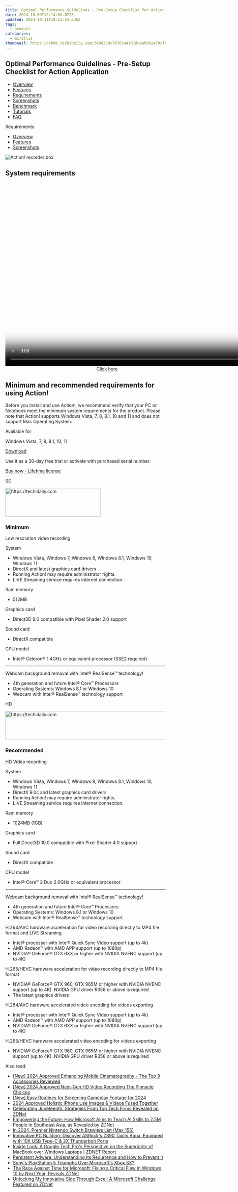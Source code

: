 ```yaml
---
title: Optimal Performance Guidelines - Pre-Setup Checklist for Action Application
date: 2024-10-09T12:14:03.072Z
updated: 2024-10-11T10:12:54.636Z
tags:
  - product
categories:
  - mirillis
thumbnail: https://thmb.techidaily.com/34062c0c76761441d1daaab882479cf039a7dd266a5c393fca1f08310200c903.jpg
---
```


## Optimal Performance Guidelines - Pre-Setup Checklist for Action Application

* [Overview](https://tools.techidaily.com/mirillis/products/)
* [Features](https://tools.techidaily.com/mirillis/products/)
* [Requirements](https://tools.techidaily.com/mirillis/products/)
* [Screenshots](https://tools.techidaily.com/mirillis/products/)
* [Benchmark](https://tools.techidaily.com/mirillis/products/)
* [Tutorials](https://tools.techidaily.com/mirillis/products/)
* [FAQ](https://tools.techidaily.com/mirillis/products/)

Requirements

* [Overview](https://tools.techidaily.com/mirillis/products/)
* [Features](https://tools.techidaily.com/mirillis/products/)
* [Screenshots](https://tools.techidaily.com/mirillis/products/)

![Action! recorder box](https://mirillis.com/res/old/media/images/action_box.png) 

## System requirements

<!-- affiliate ads begin -->
<span id="1155462">
					<video width="1024" height="576" style="cursor:pointer"
           poster="//a.impactradius-go.com/display-clicktoplayimage/1155462.png"
           onclick="if(!this.playClicked){this.play();this.setAttribute('controls',true);this.playClicked=true;}">
	   <source src="//a.impactradius-go.com/display-ad/14559-1155462">
	   <img src="//a.impactradius-go.com/display-clicktoplayimage/1155462.png" style="border: none; height: 100%; width: 100%; object-fit: contain">
	</video>
	<div style="width:640px;text-align:center"><a href="javascript:window.open(decodeURIComponent('https%3A%2F%2Fpropmoneyinc.pxf.io%2Fc%2F5597632%2F1155462%2F14559'), '_blank');void(0);">Click here</a></div>
</span>
<img height="0" width="0" src="https://imp.pxf.io/i/5597632/1155462/14559" style="position:absolute;visibility:hidden;" border="0" />
<!-- affiliate ads end -->

## Minimum and recommended requirements for using Action!

Before you install and use Action!, we recommend verify that your PC or Notebook meet the minimum system requirements for the product. Please note that Action! supports Windows Vista, 7, 8, 8.1, 10 and 11 and does not support Mac Operating System.

Available for

Windows Vista, 7, 8, 8.1, 10, 11

[Download](https://tools.techidaily.com/mirillis/products/) 

Use it as a 30-day free trial or activate with purchased serial number.

[Buy now - Lifetime license](https://tools.techidaily.com/mirillis/products/) 

SD

<!-- affiliate ads begin -->
<a href="https://aligracehair.sjv.io/c/5597632/2036481/19272" target="_top" id="2036481">
  <img src="//a.impactradius-go.com/display-ad/19272-2036481" border="0" alt="https://techidaily.com" width="300" height="90"/>
</a>
<img height="0" width="0" src="https://aligracehair.sjv.io/i/5597632/2036481/19272" style="position:absolute;visibility:hidden;" border="0" />
<!-- affiliate ads end -->

### Minimum

Low resolution video recording

System

* Windows Vista, Windows 7, Windows 8, WIndows 8.1, Windows 10, Windows 11
* DirectX and latest graphics card drivers
* Running Action! may require administrator rights.
* LIVE Streaming service requires internet connection.

Ram memory

* 512MB

Graphics card

* Direct3D 9.0 compatible with Pixel Shader 2.0 support

Sound card

* DirectX compatible

CPU model

* Intel® Celeron® 1.4GHz or equivalent processor (SSE2 required)

---
  
  
Webcam background removal with Intel® RealSense™ technology!

* 4th generation and future Intel® Core™ Processors
* Operating Systems: Windows 8.1 or Windows 10
* Webcam with Intel® RealSense™ technology support

HD

<!-- affiliate ads begin -->
<a href="https://ephamedtechinc.pxf.io/c/5597632/2136620/26400" target="_top" id="2136620">
  <img src="//a.impactradius-go.com/display-ad/26400-2136620" border="0" alt="https://techidaily.com" width="728" height="90"/>
</a>
<img height="0" width="0" src="https://ephamedtechinc.pxf.io/i/5597632/2136620/26400" style="position:absolute;visibility:hidden;" border="0" />
<!-- affiliate ads end -->

### Recommended

HD Video recording

System

* Windows Vista, Windows 7, Windows 8, WIndows 8.1, Windows 10, Windows 11
* DirectX 9.0c and latest graphics card drivers
* Running Action! may require administrator rights.
* LIVE Streaming service requires internet connection.

Ram memory

* 1024MB (1GB)

Graphics card

* Full Direct3D 10.0 compatible with Pixel Shader 4.0 support

Sound card

* DirectX compatible

CPU model

* Intel® Core™ 2 Duo 2.0GHz or equivalent processor

---
  
  
Webcam background removal with Intel® RealSense™ technology!

* 4th generation and future Intel® Core™ Processors
* Operating Systems: Windows 8.1 or Windows 10
* Webcam with Intel® RealSense™ technology support

H.264/AVC hardware acceleration for video recording directly to MP4 file format and LIVE Streaming

* Intel® processor with Intel® Quick Sync Video support (up to 4k)
* AMD Radeon™ with AMD APP support (up to 1080p)
* NVIDIA® GeForce® GTX 6XX or higher with NVIDIA NVENC support (up to 4K)

H.265/HEVC hardware acceleration for video recording directly to MP4 file format

* NVIDIA® GeForce® GTX 960, GTX 965M or higher with NVIDIA NVENC support (up to 4K). NVIDIA GPU driver R358 or above is required
* The latest graphics drivers

H.264/AVC hardware accelerated video encoding for videos exporting

* Intel® processor with Intel® Quick Sync Video support (up to 4k)
* AMD Radeon™ with AMD APP support (up to 1080p)
* NVIDIA® GeForce® GTX 6XX or higher with NVIDIA NVENC support (up to 4K)

H.265/HEVC hardware accelerated video encoding for videos exporting

* NVIDIA® GeForce® GTX 960, GTX 965M or higher with NVIDIA NVENC support (up to 4K). NVIDIA GPU driver R358 or above is required

<ins class="adsbygoogle"
     style="display:block"
     data-ad-format="autorelaxed"
     data-ad-client="ca-pub-7571918770474297"
     data-ad-slot="1223367746"></ins>

<ins class="adsbygoogle"
     style="display:block"
     data-ad-client="ca-pub-7571918770474297"
     data-ad-slot="8358498916"
     data-ad-format="auto"
     data-full-width-responsive="true"></ins>

<span class="atpl-alsoreadstyle">Also read:</span>
<div><ul>
<li><a href="https://facebook-video-footage.techidaily.com/new-2024-approved-enhancing-mobile-cinematography-the-top-9-accessories-reviewed/"><u>[New] 2024 Approved Enhancing Mobile Cinematography - The Top 9 Accessories Reviewed</u></a></li>
<li><a href="https://screen-video-capture.techidaily.com/new-2024-approved-next-gen-hd-video-recording-the-pinnacle-choices/"><u>[New] 2024 Approved Next-Gen HD Video Recording The Pinnacle Choices</u></a></li>
<li><a href="https://on-screen-recording.techidaily.com/new-easy-routines-for-screening-gameplay-footage-for-2024/"><u>[New] Easy Routines for Screening Gameplay Footage for 2024</u></a></li>
<li><a href="https://some-techniques.techidaily.com/2024-approved-holistic-iphone-use-images-and-videos-fused-together/"><u>2024 Approved Holistic iPhone Use Images & Videos Fused Together</u></a></li>
<li><a href="https://win-fantastic.techidaily.com/celebrating-juneteenth-strategies-from-top-tech-firms-revealed-on-zdnet/"><u>Celebrating Juneteenth: Strategies From Top Tech Firms Revealed on ZDNet</u></a></li>
<li><a href="https://win-fantastic.techidaily.com/empowering-the-future-how-microsoft-aims-to-teach-ai-skills-to-25m-people-in-southeast-asia-as-revealed-by-zdnet/"><u>Empowering the Future: How Microsoft Aims to Teach AI Skills to 2.5M People in Southeast Asia, as Revealed by ZDNet</u></a></li>
<li><a href="https://screen-recording.techidaily.com/in-2024-premier-nintendo-switch-brawlers-list-max-156/"><u>In 2024, Premier Nintendo Switch Brawlers List (Max 156)</u></a></li>
<li><a href="https://hardware-updates.techidaily.com/innovative-pc-building-discover-asrocks-z890-taichi-aqua-equipped-with-10x-usb-type-c-and-2x-thunderbolt-ports/"><u>Innovative PC Building: Discover ASRock's Z890 Taichi Aqua, Equipped with 10X USB Type-C & 2X Thunderbolt Ports</u></a></li>
<li><a href="https://win-fantastic.techidaily.com/inside-look-a-google-tech-pros-perspective-on-the-superiority-of-macbook-over-windows-laptops-zdnet-report/"><u>Inside Look: A Google Tech Pro's Perspective on the Superiority of MacBook over Windows Laptops | ZDNET Report</u></a></li>
<li><a href="https://fox-tls.techidaily.com/persistent-adware-understanding-its-recurrence-and-how-to-prevent-it/"><u>Persistent Adware: Understanding Its Recurrence and How to Prevent It</u></a></li>
<li><a href="https://games-able.techidaily.com/sonys-playstation-5-triumphs-over-microsofts-xbox-sx/"><u>Sony's PlayStation 5 Triumphs Over Microsoft's Xbox SX?</u></a></li>
<li><a href="https://win-fantastic.techidaily.com/the-race-against-time-for-microsoft-fixing-a-critical-flaw-in-windows-10-by-next-year-reveals-zdnet/"><u>The Race Against Time for Microsoft: Fixing a Critical Flaw in Windows 10 by Next Year, Reveals ZDNet</u></a></li>
<li><a href="https://win-fantastic.techidaily.com/unlocking-my-innovative-side-through-excel-a-microsoft-challenge-featured-on-zdnet/"><u>Unlocking My Innovative Side Through Excel: A Microsoft Challenge Featured on ZDNet</u></a></li>
</ul></div>

